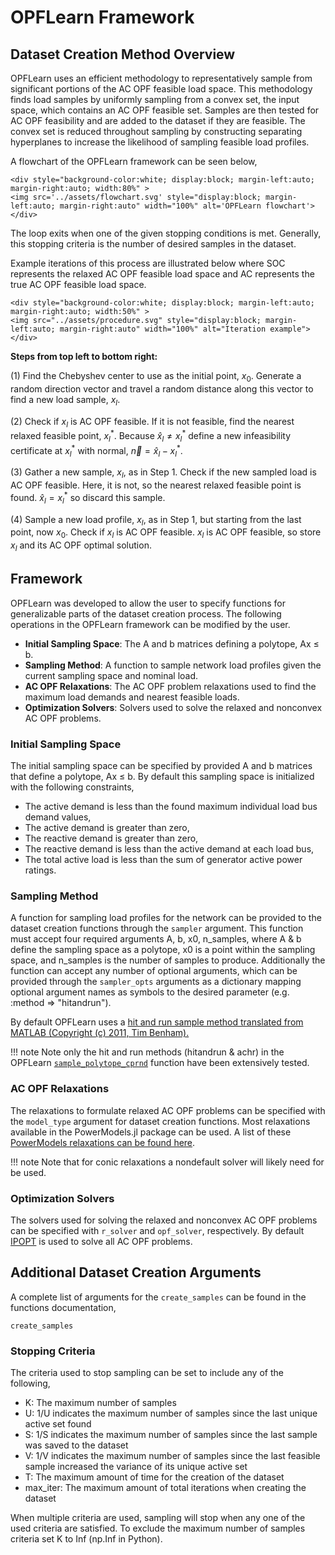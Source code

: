 # OPFLearn Framework

## Dataset Creation Method Overview

OPFLearn uses an efficient methodology to representatively sample from significant portions of the AC OPF feasible load space.
This methodology finds load samples by uniformly sampling from a convex set, the input space, which contains an AC OPF feasible set. 
Samples are then tested for AC OPF feasibility and are added to the dataset if they are feasible. 
The convex set is reduced throughout sampling by constructing separating hyperplanes to increase the likelihood of sampling feasible load profiles.

A flowchart of the OPFLearn framework can be seen below,

```@raw html
<div style="background-color:white; display:block; margin-left:auto; margin-right:auto; width:80%" >
<img src='../assets/flowchart.svg' style="display:block; margin-left:auto; margin-right:auto" width="100%" alt='OPFLearn flowchart'>
</div>
```


The loop exits when one of the given stopping conditions is met. 
Generally, this stopping criteria is the number of desired samples in the dataset.

Example iterations of this process are illustrated below where SOC represents the relaxed AC OPF feasible load space and AC represents the true AC OPF feasible load space. 

```@raw html
<div style="background-color:white; display:block; margin-left:auto; margin-right:auto; width:50%" >
<img src="../assets/procedure.svg" style="display:block; margin-left:auto; margin-right:auto" width="100%" alt="Iteration example">
</div>
```

**Steps from top left to bottom right:** 

(1) Find the Chebyshev center to use as the initial point, $x_0$. Generate a random direction vector and travel a random distance along this vector to find a new load sample, $x_l$. 

(2) Check if $x_l$ is AC OPF feasible. If it is not feasible, find the nearest relaxed feasible point, $x_l^*$. Because $\hat{x}_l \ne {x}_l^*$ define a new infeasibility certificate at $x_l^*$ with normal, $\vec{n} = \hat{x}_l - {x}_l^*$. 

(3) Gather a new sample, $x_l$, as in Step 1. Check if the new sampled load is AC OPF feasible. Here, it is not, so the nearest relaxed feasible point is found. $\hat{x}_l = x^*_l$ so discard this sample. 

(4) Sample a new load profile, $x_l$, as in Step 1, but starting from the last point, now $x_0$. Check if $x_l$ is AC OPF feasible. $x_l$ is AC OPF feasible, so store $x_l$ and its AC OPF optimal solution.

## Framework 

OPFLearn was developed to allow the user to specify functions for generalizable parts of the dataset creation process.
The following operations in the OPFLearn framework can be modified by the user. 
- **Initial Sampling Space**: The A and b matrices defining a polytope, Ax ≤ b.
- **Sampling Method**: A function to sample network load profiles given the current sampling space and nominal load.
- **AC OPF Relaxations**: The AC OPF problem relaxations used to find the maximum load demands and nearest feasible loads.
- **Optimization Solvers**: Solvers used to solve the relaxed and nonconvex AC OPF problems.

### Initial Sampling Space

The initial sampling space can be specified by provided A and b matrices that define a polytope, Ax ≤ b. 
By default this sampling space is initialized with the following constraints, 
- The active demand is less than the found maximum individual load bus demand values,
- The active demand is greater than zero,
- The reactive demand is greater than zero,
- The reactive demand is less than the active demand at each load bus,
- The total active load is less than the sum of generator active power ratings.

### Sampling Method

A function for sampling load profiles for the network can be provided to the dataset creation functions through the `sampler` argument.
This function must accept four required arguments A, b, x0, n_samples, where A & b define the sampling space as a polytope, x0 is a point within the sampling space, and n_samples is the number of samples to produce.
Additionally the function can accept any number of optional arguments, which can be provided through the `sampler_opts` arguments as a dictionary mapping optional argument names as symbols to the desired parameter (e.g. :method => "hitandrun").

By default OPFLearn uses a [hit and run sample method translated from MATLAB (Copyright (c) 2011, Tim Benham).](https://www.mathworks.com/matlabcentral/fileexchange/34208-uniform-distribution-over-a-convex-polytope?s_tid=prof_contriblnk)

!!! note
	Note only the hit and run methods (hitandrun & achr) in the OPFLearn [`sample_polytope_cprnd`](@ref) function have been extensively tested.

### AC OPF Relaxations

The relaxations to formulate relaxed AC OPF problems can be specified with the `model_type` argument for dataset creation functions. 
Most relaxations available in the PowerModels.jl package can be used. A list of these [PowerModels relaxations can be found here](https://lanl-ansi.github.io/PowerModels.jl/stable/formulation-details/#Quadratic-Relaxations).

!!! note
	Note that for conic relaxations a nondefault solver will likely need for be used.

### Optimization Solvers

The solvers used for solving the relaxed and nonconvex AC OPF problems can be specified with `r_solver` and `opf_solver`, respectively.
By default [IPOPT](https://github.com/jump-dev/Ipopt.jl) is used to solve all AC OPF problems.

## Additional Dataset Creation Arguments

A complete list of arguments for the `create_samples` can be found in the functions documentation,

```@docs
create_samples
```

### Stopping Criteria

The criteria used to stop sampling can be set to include any of the following, 
- K: The maximum number of samples
- U: 1/U indicates the maximum number of samples since the last unique active set found
- S: 1/S indicates the maximum number of samples since the last sample was saved to the dataset
- V: 1/V indicates the maximum number of samples since the last feasible sample increased the variance of its unique active set
- T: The maximum amount of time for the creation of the dataset
- max_iter: The maximum amount of total iterations when creating the dataset

When multiple criteria are used, sampling will stop when any one of the used criteria are satisfied.
To exclude the maximum number of samples criteria set K to Inf (np.Inf in Python).